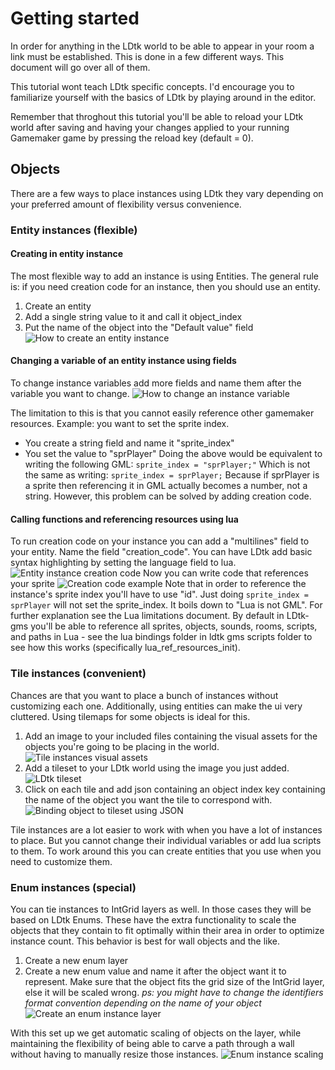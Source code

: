 # Getting started
In order for anything in the LDtk world to be able to appear in your room a link must be established. This is done in a few different ways. This document will go over all of them.

This tutorial wont teach LDtk specific concepts. I'd encourage you to familiarize yourself with the basics of LDtk by playing around in the editor.

Remember that throghout this tutorial you'll be able to reload your LDtk world after saving and having your changes applied to your running Gamemaker game by pressing the reload key (default = 0).

## Objects
There are a few ways to place instances using LDtk they vary depending on your preferred amount of flexibility versus convenience.

### Entity instances (flexible)
#### Creating in entity instance
The most flexible way to add an instance is using Entities.
The general rule is: if you need creation code for an instance, then you should use an entity.

1) Create an entity
2) Add a single string value to it and call it object_index
3) Put the name of the object into the "Default value" field
![How to create an entity instance](img-placing-instances/how-to-create-an-entity-instance.png)

#### Changing a variable of an entity instance using fields
To change instance variables add more fields and name them after the variable you want to change.
![How to change an instance variable](img-placing-instances/entity-instance-variable.png)

The limitation to this is that you cannot easily reference other gamemaker resources. Example: you want to set the sprite index.
- You create a string field and name it "sprite_index"
- You set the value to "sprPlayer"
Doing the above would be equivalent to writing the following GML:
`sprite_index = "sprPlayer;"`
Which is not the same as writing:
`sprite_index = sprPlayer;`
Because if sprPlayer is a sprite then referencing it in GML actually becomes a number, not a string. However, this problem can be solved by adding creation code.

#### Calling functions and referencing resources using lua
To run creation code on your instance you can add a "multilines" field to your entity. Name the field "creation_code". You can have LDtk add basic syntax highlighting by setting the language field to lua.
![Entity instance creation code](img-placing-instances/entity-instance-creation-code.png)
Now you can write code that references your sprite
![Creation code example](img-placing-instances/creation-code-example.png)
Note that in order to reference the instance's sprite index you'll have to use "id". Just doing `sprite_index = sprPlayer` will not set the sprite_index. It boils down to "Lua is not GML". For further explanation see the Lua limitations document. By default in LDtk-gms you'll be able to reference all sprites, objects, sounds, rooms, scripts, and paths in Lua - see the lua bindings folder in ldtk gms scripts folder to see how this works (specifically lua_ref_resources_init).

### Tile instances (convenient)
Chances are that you want to place a bunch of instances without customizing each one. Additionally, using entities can make the ui very cluttered. Using tilemaps for some objects is ideal for this.
1) Add an image to your included files containing the visual assets for the objects you're going to be placing in the world.
![Tile instances visual assets](img-placing-instances/tile-instances-visual-assets.png)
2) Add a tileset to your LDtk world using the image you just added.
![LDtk tileset](img-placing-instances/tile-instances-ldtk-tileset.png)
3) Click on each tile and add json containing an object index key containing the name of the object you want the tile to correspond with.
![Binding object to tileset using JSON](img-placing-instances/tile-instances-json-binding.png)

Tile instances are a lot easier to work with when you have a lot of instances to place.
But you cannot change their individual variables or add lua scripts to them.
To work around this you can create entities that you use when you need to customize them.

### Enum instances (special)
You can tie instances to IntGrid layers as well. In those cases they will be based on LDtk Enums.
These have the extra functionality to scale the objects that they contain to fit optimally within their area in order to optimize instance count.
This behavior is best for wall objects and the like.

1) Create a new enum layer
2) Create a new enum value and name it after the object want it to represent.
Make sure that the object fits the grid size of the IntGrid layer, else it will be scaled wrong.
*ps: you might have to change the identifiers format convention depending on the name of your object*
![Create an enum instance layer](img-placing-instances/enum-instance-create.png)

With this set up we get automatic scaling of objects on the layer, while maintaining the flexibility of being able to carve a path through a wall without having to manually resize those instances.
![Enum instance scaling](img-placing-instances/enum-instance-scaling.png)